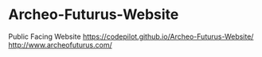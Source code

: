 # Archeo-Futurus-Website
Public Facing Website
https://codepilot.github.io/Archeo-Futurus-Website/
http://www.archeofuturus.com/
